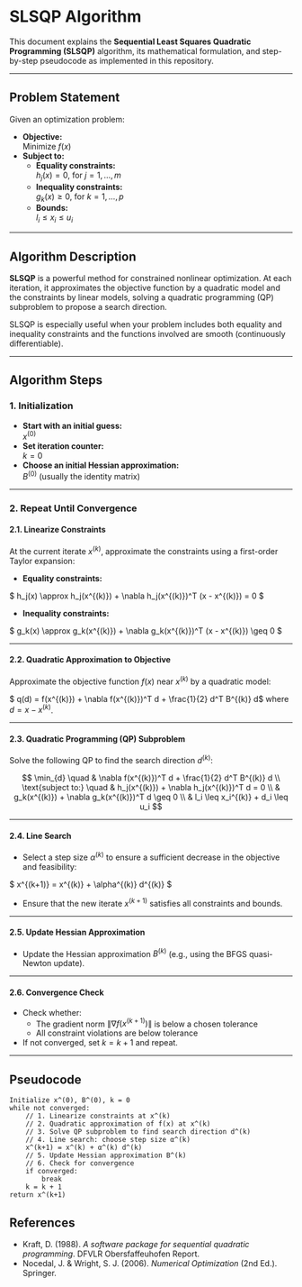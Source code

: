 # SLSQP Algorithm

This document explains the **Sequential Least Squares Quadratic Programming (SLSQP)** algorithm, its mathematical formulation, and step-by-step pseudocode as implemented in this repository.

---

## **Problem Statement**

Given an optimization problem:

- **Objective:**  
  Minimize $f(x)$
- **Subject to:**
  - **Equality constraints:**  
    $h_j(x) = 0$, for $j = 1, \ldots, m$
  - **Inequality constraints:**  
    $g_k(x) \geq 0$, for $k = 1, \ldots, p$
  - **Bounds:**  
    $l_i \leq x_i \leq u_i$

---

## **Algorithm Description**

**SLSQP** is a powerful method for constrained nonlinear optimization. At each iteration, it approximates the objective function by a quadratic model and the constraints by linear models, solving a quadratic programming (QP) subproblem to propose a search direction.

SLSQP is especially useful when your problem includes both equality and inequality constraints and the functions involved are smooth (continuously differentiable).

---

## **Algorithm Steps**

### **1. Initialization**
- **Start with an initial guess:**  
  $x^{(0)}$
- **Set iteration counter:**  
  $k = 0$
- **Choose an initial Hessian approximation:**  
  $B^{(0)}$ (usually the identity matrix)

---

### **2. Repeat Until Convergence**

#### **2.1. Linearize Constraints**
At the current iterate $x^{(k)}$, approximate the constraints using a first-order Taylor expansion:

- **Equality constraints:**  

$
  h_j(x) \approx h_j(x^{(k)}) + \nabla h_j(x^{(k)})^T (x - x^{(k)}) = 0
$

- **Inequality constraints:**  

$
  g_k(x) \approx g_k(x^{(k)}) + \nabla g_k(x^{(k)})^T (x - x^{(k)}) \geq 0
$

---

#### **2.2. Quadratic Approximation to Objective**
Approximate the objective function $f(x)$ near $x^{(k)}$ by a quadratic model:

$
q(d) = f(x^{(k)}) + \nabla f(x^{(k)})^T d + \frac{1}{2} d^T B^{(k)} d$
where $d = x - x^{(k)}$.

---

#### **2.3. Quadratic Programming (QP) Subproblem**
Solve the following QP to find the search direction $d^{(k)}$:

$$
\min_{d} \quad & \nabla f(x^{(k)})^T d + \frac{1}{2} d^T B^{(k)} d \\
\text{subject to:} \quad & h_j(x^{(k)}) + \nabla h_j(x^{(k)})^T d = 0 \\
                        & g_k(x^{(k)}) + \nabla g_k(x^{(k)})^T d \geq 0 \\
                        & l_i \leq x_i^{(k)} + d_i \leq u_i
$$

---

#### **2.4. Line Search**
- Select a step size $\alpha^{(k)}$ to ensure a sufficient decrease in the objective and feasibility:

$
  x^{(k+1)} = x^{(k)} + \alpha^{(k)} d^{(k)}
$
- Ensure that the new iterate $x^{(k+1)}$ satisfies all constraints and bounds.

---

#### **2.5. Update Hessian Approximation**
- Update the Hessian approximation $B^{(k)}$ (e.g., using the BFGS quasi-Newton update).

---

#### **2.6. Convergence Check**
- Check whether:
  - The gradient norm $\|\nabla f(x^{(k+1)})\|$ is below a chosen tolerance
  - All constraint violations are below tolerance
- If not converged, set $k = k+1$ and repeat.

---

## **Pseudocode**

```pseudo
Initialize x^(0), B^(0), k = 0
while not converged:
    // 1. Linearize constraints at x^(k)
    // 2. Quadratic approximation of f(x) at x^(k)
    // 3. Solve QP subproblem to find search direction d^(k)
    // 4. Line search: choose step size α^(k)
    x^(k+1) = x^(k) + α^(k) d^(k)
    // 5. Update Hessian approximation B^(k)
    // 6. Check for convergence
    if converged:
        break
    k = k + 1
return x^(k+1)
```

## References

- Kraft, D. (1988). *A software package for sequential quadratic programming*. DFVLR Obersfaffeuhofen Report.
- Nocedal, J. & Wright, S. J. (2006). *Numerical Optimization* (2nd Ed.). Springer.